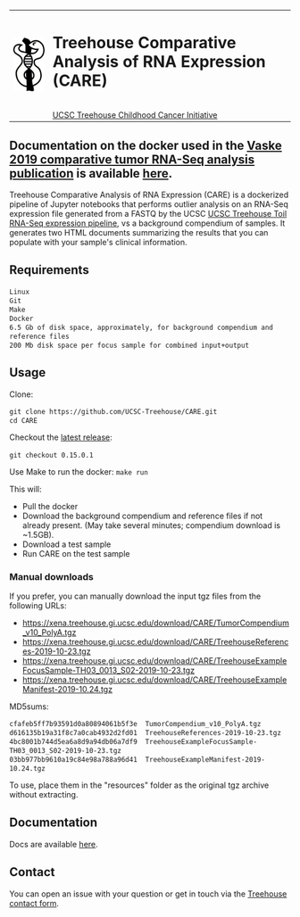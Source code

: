 <table><tr><td><img src="/docs/CARE-asklepion-v2.png"></td>
 <td><h1> Treehouse Comparative Analysis of RNA Expression (CARE)</h1><br>
 <a href="http://treehousegenomics.ucsc.edu">UCSC Treehouse Childhood Cancer Initiative</a>
</td></tr></table>

## Documentation on the docker used in the [Vaske 2019 comparative tumor RNA-Seq analysis publication](https://treehousegenomics.ucsc.edu/p/vaske-2019-comparative-tumor-RNA/) is available [here](docs/Vaske-2019-comparative-tumor-RNA.md).

Treehouse Comparative Analysis of RNA Expression (CARE) is a dockerized pipeline of Jupyter notebooks that performs outlier analysis on an RNA-Seq expression file generated from a FASTQ by the UCSC
[UCSC Treehouse Toil RNA-Seq expression pipeline](https://github.com/UCSC-Treehouse/pipelines), vs a background compendium of samples. It generates two HTML documents summarizing the results that you can populate with your sample's clinical information.

## Requirements
```
Linux
Git
Make
Docker
6.5 Gb of disk space, approximately, for background compendium and reference files
200 Mb disk space per focus sample for combined input+output
```

## Usage
Clone:
```
git clone https://github.com/UCSC-Treehouse/CARE.git
cd CARE
```

Checkout the [latest release](https://github.com/UCSC-Treehouse/CARE/releases):

```git checkout 0.15.0.1```

Use Make to run the docker:
```make run```

This will:
 - Pull the docker
 - Download the background compendium and reference files if not already present. (May take several minutes; compendium download is ~1.5GB).
 - Download a test sample
 - Run CARE on the test sample

### Manual downloads
If you prefer, you can manually download the input tgz files from the following URLs:
- https://xena.treehouse.gi.ucsc.edu/download/CARE/TumorCompendium_v10_PolyA.tgz
- https://xena.treehouse.gi.ucsc.edu/download/CARE/TreehouseReferences-2019-10-23.tgz
- https://xena.treehouse.gi.ucsc.edu/download/CARE/TreehouseExampleFocusSample-TH03_0013_S02-2019-10-23.tgz
- https://xena.treehouse.gi.ucsc.edu/download/CARE/TreehouseExampleManifest-2019-10.24.tgz

MD5sums:
```
cfafeb5ff7b93591d0a80894061b5f3e  TumorCompendium_v10_PolyA.tgz
d616135b19a31f8c7a0cab4932d2fd01  TreehouseReferences-2019-10-23.tgz
4bc8001b744d5ea6a8d9a94db06a7df9  TreehouseExampleFocusSample-TH03_0013_S02-2019-10-23.tgz
03bb977bb9610a19c84e98a788a96d41  TreehouseExampleManifest-2019-10.24.tgz
```

To use, place them in the "resources" folder as the original tgz archive without extracting.

## Documentation
Docs are available [here](/docs).

## Contact
You can open an issue with your question or get in touch via the [Treehouse contact form](https://treehousegenomics.soe.ucsc.edu/contact/).
